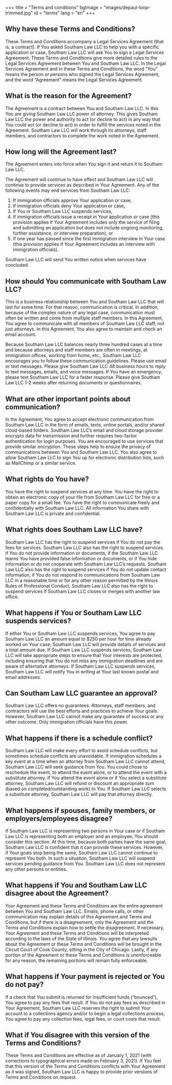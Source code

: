 +++
title = "Terms and conditions"
bgImage = "images/depaul-loop-trimmed.jpg"
id = "terms"
lang = "en"
+++

## Why have these Terms and Conditions?

These Terms and Conditions accompany a Legal Services Agreement (that is, a contract). If You asked Southam Law LLC to help you with a specific application or case, Southam Law LLC will ask You to sign a Legal Services Agreement. These Terms and Conditions give more detailed rules to the Legal Services Agreement between You and Southam Law LLC. In the Legal Services Agreement and in these Terms and Conditions, the word “You” means the person or persons who signed the Legal Services Agreement, and the word “Agreement” means the Legal Services Agreement.

## What is the reason for the Agreement?

The Agreement is a contract between You and Southam Law LLC. In this You are giving Southam Law LLC power of attorney. This gives Southam Law LLC the power and authority to act (or decline to act) in any way that You could act (or decline to act) in order to fulfill the services noted in the Agreement. Southam Law LLC will work through its attorneys, staff members, and contractors to complete the work noted in the Agreement.

## How long will the Agreement last?

The Agreement enters into force when You sign it and return it to Southam Law LLC.

The Agreement will continue to have effect and Southam Law LLC will continue to provide services as described in Your Agreement. Any of the following events may end services from Southam Law LLC:

1. If immigration officials approve Your application or case, 
1. If immigration officials deny Your application or case,
1. If You or Southam Law LLC suspends services,
1. If immigration officials issue a receipt in Your application or case (this provision applies if Your Agreement includes only the service of filing and submitting an application but does not include ongoing monitoring, further assistance, or interview preparation), or
1. If one year has passed since the first immigration interview in Your case (this provision applies if Your Agreement includes an interview with immigration officials).

Southam Law LLC will send You written notice when services have concluded.

## How should You communicate with Southam Law LLC?

This is a business relationship between You and Southam Law LLC that will last for some time. For that reason, communication is critical. In addition, because of the complex nature of any legal case, communication must often be written and come from multiple staff members. In this Agreement, You agree to communicate with all members of Southam Law LLC staff, not just attorneys. In this Agreement, You also agree to maintain and check an email account.

Because Southam Law LLC balances nearly three hundred cases at a time and  because attorneys and staff members are often in meetings, at immigration offices, working from home, etc., Southam Law LLC encourages you to follow these communication guidelines. Please use email or text messages. Please give Southam Law LLC 48 business hours to reply to text messages, emails, and voice messages. If You have an emergency, please text Southam Law LLC for a faster response. Please give Southam Law LLC 1-2 weeks after returning documents or questionnaires.

## What are other important points about communication?

In the Agreement, You agree to accept electronic communication from Southam Law LLC in the form of emails, texts, online portals, and/or shared cloud-based folders. Southam Law LLC’s email and cloud storage provider encrypts data for transmission and further requires two-factor authentication for login purposes. You are encouraged to use services that provide similar encryption. These steps help to ensure the privacy of communications between You and Southam Law LLC. You also agree to allow Southam Law LLC to sign You up for electronic distribution lists, such as MailChimp or a similar service.

## What rights do You have?

You have the right to suspend services at any time. You have the right to obtain an electronic copy of your file from Southam Law LLC for free or a paper copy for a small fee. You have the right to communicate freely and confidentially with Southam Law LLC. All information You share with Southam Law LLC is private and confidential.

## What rights does Southam Law LLC have?

Southam Law LLC has the right to suspend services if You do not pay the fees for services. Southam Law LLC also has the right to suspend services if You do not provide information or documents, if the Southam Law LLC learns You have provided false information or documents, or if You hide information or do not cooperate with Southam Law LLC’s requests. Southam Law LLC also has the right to suspend services if You do not update contact information, if You do not respond to communications from Southam Law LLC in a reasonable time or for any other reason permitted by the Illinois Rules of Professional Conduct. Southam Law LLC also has the right to suspend services if Southam Law LLC closes or merges with another law office.

## What happens if You or Southam Law LLC suspends services?

If either You or Southam Law LLC suspends services, You agree to pay Southam Law LLC an amount equal to $250 per hour for time already worked on Your case; Southam Law LLC will provide details of services and a total amount due. If Southam Law LLC suspends services, Southam Law LLC will take appropriate steps to ensure that Your interests are protected, including ensuring that You do not miss any immigration deadlines and are aware of alternative attorneys. If Southam Law LLC suspends services, Southam Law LLC will notify You in writing at Your last known postal and email addresses. 

## Can Southam Law LLC guarantee an approval?

Southam Law LLC offers no guarantees. Attorneys, staff members, and contractors will use the best efforts and practices to achieve Your goals. However, Southam Law LLC cannot make any guarantee of success or any other outcome. Only immigration officials have this power.

## What happens if there is a schedule conflict?

Southam Law LLC will make every effort to avoid schedule conflicts, but sometimes schedule conflicts are unavoidable. If immigration schedules a key event at a time when an attorney from Southam Law LLC cannot attend, Southam Law LLC will seek guidance from You. You could chose to reschedule the event, to attend the event alone, or to attend the event with a substitute attorney. If You attend the event alone or if You select a substitute attorney, Southam Law LLC will refund or discount an appropriate sum (based on completed/outstanding work) to You. If Southam Law LLC selects a substitute attorney, Southam Law LLC will pay that attorney directly. 

## What happens if spouses, family members, or employers/employees disagree?

If Southam Law LLC is representing two persons in Your case or if Southam Law LLC is representing both an employer and an employee, You should consider this section. At this time, because both parties have the same goal, Southam Law LLC is confident that it can provide these services. However, if Your goals stop being the same, Southam Law LLC cannot continue to represent You both. In such a situation, Southam Law LLC will suspend services pending guidance from You. Southam Law LLC does not represent any other persons or entities.

## What happens if You and Southam Law LLC disagree about the Agreement?

Your Agreement and these Terms and Conditions are the entire agreement between You and Southam Law LLC. Emails, phone calls, or other communication may explain details of this Agreement and Terms and Conditions, but if there is a disagreement, only the Agreement and the Terms and Conditions explain how to settle the disagreement. If necessary, Your Agreement and these Terms and Conditions will be interpreted according to the laws of the State of Illinois. You agree that any lawsuits about the Agreement or these Terms and Conditions will be brought in the Circuit Court of Cook County, sitting in the City of Chicago. Lastly, if any portion of the Agreement or these Terms and Conditions is unenforceable for any reason, the remaining portions will remain fully enforceable.

## What happens if Your payment is rejected or You do not pay?

If a check that You submit is returned for insufficient funds (“bounced”), You agree to pay any fees that result. If You do not pay fees as described in Your Agreement, Southam Law LLC reserves the right to submit Your account to a collections agency and/or to begin a legal collections process; You agree to pay any collection fees, legal fees, or court costs that result.

## What if You disagree with this version of the Terms and Conditions?

These Terms and Conditions are effective as of January 1, 2021 (with corrections to typographical errors made on February 3, 2021). If You feel that this version of the Terms and Conditions conflicts with Your Agreement as it was signed, Southam Law LLC is happy to provide prior versions of Terms and Conditions on request.
